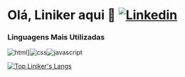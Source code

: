 # Olá, Liniker aqui 👋 [![Linkedin](https://img.shields.io/badge/LinkedIn-0077B5?style=for-the-badge&logo=linkedin&logoColor=white/)](https://linkedin.com/in/linikerpapke)

### Linguagens Mais Utilizadas

![html](https://img.shields.io/badge/HTML5-E34F26?style=for-the-badge&logo=html5&logoColor=white/)]![css](https://img.shields.io/badge/CSS3-1572B6?style=for-the-badge&logo=css3&logoColor=white/)![javascript](https://img.shields.io/badge/JavaScript-323330?style=for-the-badge&logo=javascript&logoColor=F7DF1E/)

[![Top Liniker's Langs](https://github-readme-stats.vercel.app/api/top-langs/?username=linikerpapke&layout=compact)](https://github.com/linikerpapke/github-readme-stats)
